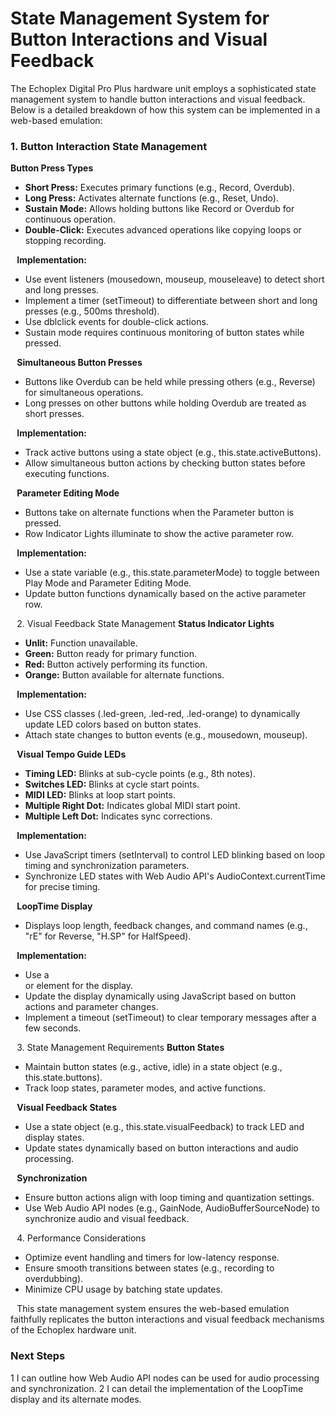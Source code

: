# State Management System for Button Interactions and Visual Feedback
The Echoplex Digital Pro Plus hardware unit employs a sophisticated state management system to handle button interactions and visual feedback. Below is a detailed breakdown of how this system can be implemented in a web-based emulation:
### 1. Button Interaction State Management
**Button Press Types**
* **Short Press:** Executes primary functions (e.g., Record, Overdub).
* **Long Press:** Activates alternate functions (e.g., Reset, Undo).
* **Sustain Mode:** Allows holding buttons like Record or Overdub for continuous operation.
* **Double-Click:** Executes advanced operations like copying loops or stopping recording.

⠀**Implementation:**
* Use event listeners (mousedown, mouseup, mouseleave) to detect short and long presses.
* Implement a timer (setTimeout) to differentiate between short and long presses (e.g., 500ms threshold).
* Use dblclick events for double-click actions.
* Sustain mode requires continuous monitoring of button states while pressed.

⠀**Simultaneous Button Presses**
* Buttons like Overdub can be held while pressing others (e.g., Reverse) for simultaneous operations.
* Long presses on other buttons while holding Overdub are treated as short presses.

⠀**Implementation:**
* Track active buttons using a state object (e.g., this.state.activeButtons).
* Allow simultaneous button actions by checking button states before executing functions.

⠀**Parameter Editing Mode**
* Buttons take on alternate functions when the Parameter button is pressed.
* Row Indicator Lights illuminate to show the active parameter row.

⠀**Implementation:**
* Use a state variable (e.g., this.state.parameterMode) to toggle between Play Mode and Parameter Editing Mode.
* Update button functions dynamically based on the active parameter row.

⠀2. Visual Feedback State Management
**Status Indicator Lights**
* **Unlit:** Function unavailable.
* **Green:** Button ready for primary function.
* **Red:** Button actively performing its function.
* **Orange:** Button available for alternate functions.

⠀**Implementation:**
* Use CSS classes (.led-green, .led-red, .led-orange) to dynamically update LED colors based on button states.
* Attach state changes to button events (e.g., mousedown, mouseup).

⠀**Visual Tempo Guide LEDs**
* **Timing LED:** Blinks at sub-cycle points (e.g., 8th notes).
* **Switches LED:** Blinks at cycle start points.
* **MIDI LED:** Blinks at loop start points.
* **Multiple Right Dot:** Indicates global MIDI start point.
* **Multiple Left Dot:** Indicates sync corrections.

⠀**Implementation:**
* Use JavaScript timers (setInterval) to control LED blinking based on loop timing and synchronization parameters.
* Synchronize LED states with Web Audio API's AudioContext.currentTime for precise timing.

⠀**LoopTime Display**
* Displays loop length, feedback changes, and command names (e.g., "rE" for Reverse, "H.SP" for HalfSpeed).

⠀**Implementation:**
* Use a <div> or <canvas> element for the display.
* Update the display dynamically using JavaScript based on button actions and parameter changes.
* Implement a timeout (setTimeout) to clear temporary messages after a few seconds.

⠀3. State Management Requirements
**Button States**
* Maintain button states (e.g., active, idle) in a state object (e.g., this.state.buttons).
* Track loop states, parameter modes, and active functions.

⠀**Visual Feedback States**
* Use a state object (e.g., this.state.visualFeedback) to track LED and display states.
* Update states dynamically based on button interactions and audio processing.

⠀**Synchronization**
* Ensure button actions align with loop timing and quantization settings.
* Use Web Audio API nodes (e.g., GainNode, AudioBufferSourceNode) to synchronize audio and visual feedback.

⠀4. Performance Considerations
* Optimize event handling and timers for low-latency response.
* Ensure smooth transitions between states (e.g., recording to overdubbing).
* Minimize CPU usage by batching state updates.

⠀This state management system ensures the web-based emulation faithfully replicates the button interactions and visual feedback mechanisms of the Echoplex hardware unit.
### Next Steps
1 I can outline how Web Audio API nodes can be used for audio processing and synchronization.
2 I can detail the implementation of the LoopTime display and its alternate modes.
